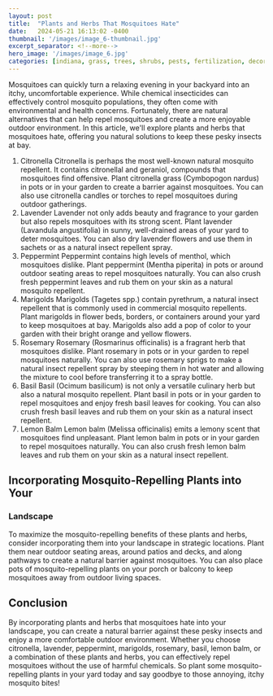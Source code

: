 ```yaml
---
layout: post
title:  "Plants and Herbs That Mosquitoes Hate"
date:   2024-05-21 16:13:02 -0400
thumbnail: '/images/image_6-thumbnail.jpg'
excerpt_separator: <!--more-->
hero_image: '/images/image_6.jpg'
categories: [indiana, grass, trees, shrubs, pests, fertilization, decoration, curb appeal, garden, flowers, recreation]
---
```

Mosquitoes can quickly turn a relaxing evening in your backyard into an itchy, uncomfortable experience.<!--more--> While chemical insecticides can effectively control mosquito populations, they often come with environmental and health concerns. Fortunately, there are natural alternatives that can help repel mosquitoes and create a more enjoyable outdoor environment. In this article, we'll explore plants and herbs that mosquitoes hate, offering you natural solutions to keep these pesky insects at bay.
1. Citronella
Citronella is perhaps the most well-known natural mosquito repellent. It contains citronellal and geraniol, compounds that mosquitoes find offensive. Plant citronella grass (Cymbopogon nardus) in pots or in your garden to create a barrier against mosquitoes. You can also use citronella candles or torches to repel mosquitoes during outdoor gatherings.
2. Lavender
Lavender not only adds beauty and fragrance to your garden but also repels mosquitoes with its strong scent. Plant lavender (Lavandula angustifolia) in sunny, well-drained areas of your yard to deter mosquitoes. You can also dry lavender flowers and use them in sachets or as a natural insect repellent spray.
3. Peppermint
Peppermint contains high levels of menthol, which mosquitoes dislike. Plant peppermint (Mentha piperita) in pots or around outdoor seating areas to repel mosquitoes naturally. You can also crush fresh peppermint leaves and rub them on your skin as a natural mosquito repellent.
4. Marigolds
Marigolds (Tagetes spp.) contain pyrethrum, a natural insect repellent that is commonly used in commercial mosquito repellents. Plant marigolds in flower beds, borders, or containers around your yard to keep mosquitoes at bay. Marigolds also add a pop of color to your garden with their bright orange and yellow flowers.
5. Rosemary
Rosemary (Rosmarinus officinalis) is a fragrant herb that mosquitoes dislike. Plant rosemary in pots or in your garden to repel mosquitoes naturally. You can also use rosemary sprigs to make a natural insect repellent spray by steeping them in hot water and allowing the mixture to cool before transferring it to a spray bottle.
6. Basil
Basil (Ocimum basilicum) is not only a versatile culinary herb but also a natural mosquito repellent. Plant basil in pots or in your garden to repel mosquitoes and enjoy fresh basil leaves for cooking. You can also crush fresh basil leaves and rub them on your skin as a natural insect repellent.
7. Lemon Balm
Lemon balm (Melissa officinalis) emits a lemony scent that mosquitoes find unpleasant. Plant lemon balm in pots or in your garden to repel mosquitoes naturally. You can also crush fresh lemon balm leaves and rub them on your skin as a natural insect repellent.

## Incorporating Mosquito-Repelling Plants into Your
### Landscape
To maximize the mosquito-repelling benefits of these plants and herbs, consider incorporating them into your landscape in strategic locations. Plant them near outdoor seating areas, around patios and decks, and along pathways to create a natural barrier against mosquitoes. You can also place pots of mosquito-repelling plants on your porch or balcony to keep mosquitoes away from outdoor living spaces.

## Conclusion
By incorporating plants and herbs that mosquitoes hate into your landscape, you can create a natural barrier against these pesky insects and enjoy a more comfortable outdoor environment. Whether you choose citronella, lavender, peppermint, marigolds, rosemary, basil, lemon balm, or a combination of these plants and herbs, you can effectively repel mosquitoes without the use of harmful chemicals. So plant some mosquito-repelling plants in your yard today and say goodbye to those annoying, itchy mosquito bites!
